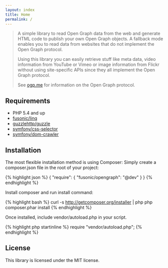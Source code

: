 ```yaml
---
layout: index
title: Home
permalink: /
---
```


> A simple library to read Open Graph data from the web and generate HTML code to publish your own Open Graph objects. A fallback mode enables you to read data from websites that do not implement the Open Graph protocol.
>
> Using this library you can easily retrieve stuff like meta data, video information from YouTube or Vimeo or image information from Flickr without using site-specific APIs since they all implement the Open Graph protocol.
>
> See [ogp.me](http://ogp.me) for information on the Open Graph protocol.

## Requirements

* PHP 5.4 and up
* [fusonic/linq](https://github.com/fusonic/linq)
* [guzzlehttp/guzzle](https://github.com/guzzle/guzzle)
* [symfony/css-selector](https://github.com/symfony/CssSelector)
* [symfony/dom-crawler](https://github.com/symfony/DomCrawler)

## Installation

The most flexible installation method is using Composer: Simply create a composer.json file in the root of your project:

{% highlight json %}
{
    "require": {
        "fusonic/opengraph": "@dev"
    }
}
{% endhighlight %}

Install composer and run install command:

{% highlight bash %}
curl -s http://getcomposer.org/installer | php
php composer.phar install
{% endhighlight %}

Once installed, include vendor/autoload.php in your script.

{% highlight php startinline %}
require "vendor/autoload.php";
{% endhighlight %}

## License

This library is licensed under the MIT license.
